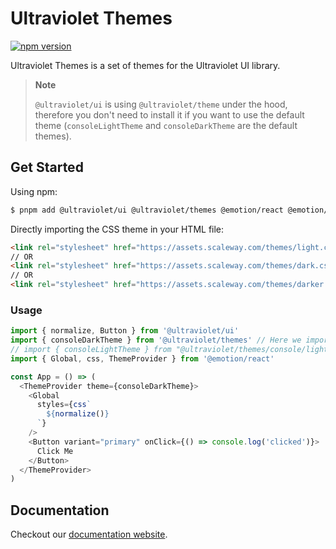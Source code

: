 # Ultraviolet Themes

[![npm version](https://badge.fury.io/js/%40ultraviolet%2Fthemes.svg)](https://badge.fury.io/js/%40ultraviolet%2Fthemes)

Ultraviolet Themes is a set of themes for the Ultraviolet UI library.

> **Note**
>
> `@ultraviolet/ui` is using `@ultraviolet/theme` under the hood, therefore you don't need to install it if you want to use the default theme (`consoleLightTheme` and `consoleDarkTheme` are the default themes).

## Get Started

Using npm:

```sh
$ pnpm add @ultraviolet/ui @ultraviolet/themes @emotion/react @emotion/styled
```

Directly importing the CSS theme in your HTML file:

```html
<link rel="stylesheet" href="https://assets.scaleway.com/themes/light.css"> 
// OR
<link rel="stylesheet" href="https://assets.scaleway.com/themes/dark.css"> 
// OR 
<link rel="stylesheet" href="https://assets.scaleway.com/themes/darker.css"> 
```

### Usage

```js
import { normalize, Button } from '@ultraviolet/ui'
import { consoleDarkTheme } from '@ultraviolet/themes' // Here we import the theme we want to use
// import { consoleLightTheme } from "@ultraviolet/themes/console/light" // Alternatively you can directly import the light theme if your bundler doesn't have tree-shaking capabilities
import { Global, css, ThemeProvider } from '@emotion/react'

const App = () => (
  <ThemeProvider theme={consoleDarkTheme}>
    <Global
      styles={css`
        ${normalize()}
      `}
    />
    <Button variant="primary" onClick={() => console.log('clicked')}>
      Click Me
    </Button>
  </ThemeProvider>
)
```

## Documentation

Checkout our [documentation website](https://storybook.ultraviolet.scaleway.com/).
